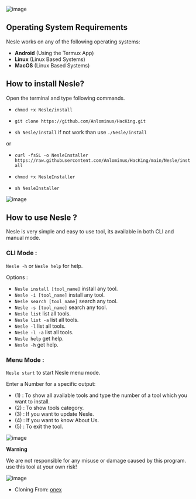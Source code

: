 ![image](https://user-images.githubusercontent.com/51442719/162206190-335a3383-2b6a-42b0-9e41-262c1d9214e8.png)

## Operating System Requirements

Nesle works on any of the following operating systems:

- **Android** (Using the Termux App)
- **Linux** (Linux Based Systems)
- **MacOS** (Linux Based Systems)

## How to install Nesle?

Open the terminal and type following commands.

<!-- * `apt update` -->

<!-- * `apt install git` -->


* `chmod +x Nesle/install`

* `git clone https://github.com/Anlominus/HacKing.git`

* `sh Nesle/install` if not work than use `./Nesle/install`

or

* `curl -fsSL -o NesleInstaller https://raw.githubusercontent.com/Anlominus/HacKing/main/Nesle/install `

* `chmod +x NesleInstaller`

* `sh NesleInstaller`

![image](https://user-images.githubusercontent.com/51442719/162206190-335a3383-2b6a-42b0-9e41-262c1d9214e8.png)

## How to use Nesle ?

Nesle is very simple and easy to use tool, its available in both CLI and manual mode.

### CLI Mode :
`Nesle -h` or `Nesle help` for help.

Options :
- `Nesle install [tool_name]` install any tool.
- `Nesle -i [tool_name]` install any tool.
- `Nesle search [tool_name]` search any tool.
- `Nesle -s [tool_name]` search any tool.
- `Nesle list` list all tools.
- `Nesle list -a` list all tools.
- `Nesle -l` list all tools.
- `Nesle -l -a` list all tools.
- `Nesle help` get help.
- `Nesle -h` get help.

### Menu Mode :

`Nesle start` to start Nesle menu mode.

Enter a Number for a specific output:
- (1) : To show all available tools and type the number of a tool which you want to install.
- (2) : To show tools category.
- (3) : If you want to update Nesle.
- (4) : If you want to know About Us.
- (5) : To exit the tool.

![image](https://user-images.githubusercontent.com/51442719/162206190-335a3383-2b6a-42b0-9e41-262c1d9214e8.png)

**Warning**

We are not responsible for any misuse or damage caused by this program. use this tool at your own risk!


![image](https://user-images.githubusercontent.com/51442719/162206190-335a3383-2b6a-42b0-9e41-262c1d9214e8.png)

* Cloning From: [onex](https://github.com/rajkumardusad/onex.git) 
